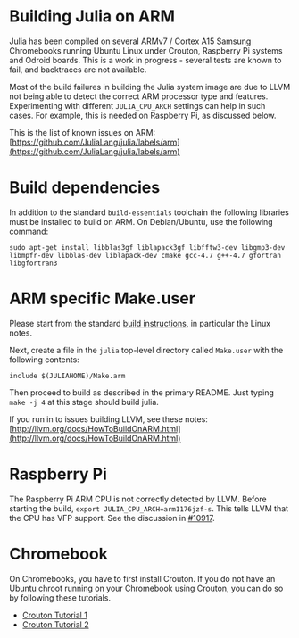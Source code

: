 # Building Julia on ARM

Julia has been compiled on several ARMv7 / Cortex A15 Samsung
Chromebooks running Ubuntu Linux under Crouton, Raspberry Pi systems
and Odroid boards. This is a work in progress - several tests are
known to fail, and backtraces are not available.

Most of the build failures in building the Julia system image are due
to LLVM not being able to detect the correct ARM processor type and
features. Experimenting with different `JULIA_CPU_ARCH` settings can
help in such cases. For example, this is needed on Raspberry Pi, as
discussed below.

This is the list of known issues on ARM:
 [https://github.com/JuliaLang/julia/labels/arm](https://github.com/JuliaLang/julia/labels/arm)

# Build dependencies

In addition to the standard `build-essentials` toolchain the following
libraries must be installed to build on ARM. On Debian/Ubuntu, use the
following command:

````
sudo apt-get install libblas3gf liblapack3gf libfftw3-dev libgmp3-dev libmpfr-dev libblas-dev liblapack-dev cmake gcc-4.7 g++-4.7 gfortran libgfortran3
````

# ARM specific Make.user

Please start from the standard [build
instructions](README.md#source-download-and-compilation), in
particular the Linux notes.

Next, create a file in the `julia` top-level directory called
`Make.user` with the following contents:

```
include $(JULIAHOME)/Make.arm
```

Then proceed to build as described in the primary README. Just typing
`make -j 4` at this stage should build julia.

If you run in to issues building LLVM, see these notes:
[http://llvm.org/docs/HowToBuildOnARM.html](http://llvm.org/docs/HowToBuildOnARM.html)

# Raspberry Pi

The Raspberry Pi ARM CPU is not correctly detected by LLVM. Before
starting the build, `export JULIA_CPU_ARCH=arm1176jzf-s`. This tells
LLVM that the CPU has VFP support. See the discussion in
[#10917](https://github.com/JuliaLang/julia/issues/10917).

# Chromebook

On Chromebooks, you have to first install Crouton.  If you do not have
an Ubuntu chroot running on your Chromebook using Crouton, you can do
so by following these tutorials.

- [Crouton Tutorial 1](http://www.howtogeek.com/162120/how-to-install-ubuntu-linux-on-your-chromebook-with-crouton/)
- [Crouton Tutorial 2](http://lifehacker.com/how-to-install-linux-on-a-chromebook-and-unlock-its-ful-509039343)
